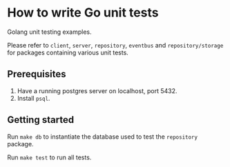 # How to write Go unit tests
Golang unit testing examples.

Please refer to `client`, `server`, `repository`, `eventbus` and `repository/storage` for packages containing various unit tests. 

## Prerequisites

1. Have a running postgres server on localhost, port 5432.
1. Install `psql`.

## Getting started

Run `make db` to instantiate the database used to test the `repository` package.

Run `make test` to run all tests.
